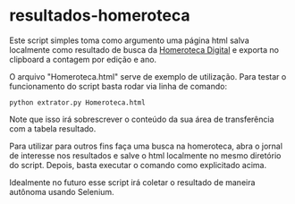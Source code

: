 # resultados-homeroteca
Este script simples toma como argumento uma página html salva localmente como resultado de busca da [Homeroteca Digital](http://bndigital.bn.gov.br/hemeroteca-digital/) e exporta no clipboard a contagem por edição e ano.

O arquivo "Homeroteca.html" serve de exemplo de utilização. Para testar o funcionamento do script basta rodar via linha de comando:

    python extrator.py Homeroteca.html
    
Note que isso irá sobrescrever o conteúdo da sua área de transferência com a tabela resultado.

Para utilizar para outros fins faça uma busca na homeroteca, abra o jornal de interesse nos resultados e salve o html localmente no mesmo diretório do script. Depois, basta executar o comando como explicitado acima.

Idealmente no futuro esse script irá coletar o resultado de maneira autônoma usando Selenium.